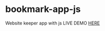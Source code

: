 # bookmark-app-js
Website keeper app with js
LIVE DEMO <a href="https://nigorafayzullaeva.github.io/bookmark-app-js/">HERE</a>

